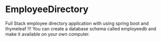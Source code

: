 # EmployeeDirectory
 Full Stack employee directory application with using spring boot and thymeleaf
!!! You can create a database schema called employeedb and make it available on your own computer.
